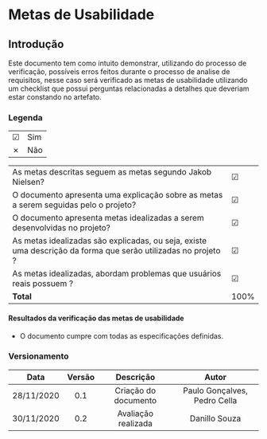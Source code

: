 # Metas de Usabilidade
## Introdução
Este documento tem como intuito demonstrar, utilizando do processo de verificação, possíveis erros feitos durante o processo de analise de requisitos, nesse caso será verificado as metas de usabilidade utilizando um checklist que possui perguntas relacionadas a detalhes que deveriam estar constando no artefato.

### Legenda

|||
|:-|:-|
|☑| Sim|
|✗| Não|


|||
|:-|:-|
|As metas descritas seguem as metas segundo Jakob Nielsen?|☑|
|O documento apresenta uma explicação sobre as metas a serem seguidas pelo o projeto?|☑|
|O documento apresenta metas idealizadas a serem desenvolvidas no projeto?|☑|
|As metas idealizadas são explicadas, ou seja, existe uma descrição da forma que serão utilizadas no projeto ?|☑|
|As metas idealizadas, abordam problemas que usuários reais possuem ?|☑|
|**Total**|100%|


#### Resultados da verificação das metas de usabilidade
- O documento cumpre com todas as especificações definidas.

### Versionamento
|Data|Versão|Descrição|Autor|
|:-:|:-:|:-:|:-:|
|28/11/2020|0.1|Criação do documento|Paulo Gonçalves, Pedro Cella|
|30/11/2020|0.2|Avaliação realizada|Danillo Souza|
